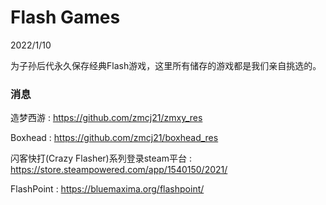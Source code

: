 # Flash Games

2022/1/10

为子孙后代永久保存经典Flash游戏，这里所有储存的游戏都是我们亲自挑选的。

### 消息

造梦西游 : https://github.com/zmcj21/zmxy_res

Boxhead : https://github.com/zmcj21/boxhead_res

闪客快打(Crazy Flasher)系列登录steam平台 : https://store.steampowered.com/app/1540150/2021/

FlashPoint : https://bluemaxima.org/flashpoint/

